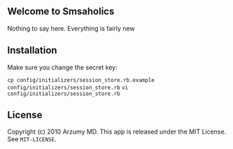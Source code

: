 Welcome to Smsaholics
---------------------
Nothing to say here. Everything is fairly new

Installation
------------
Make sure you change the secret key:

  `cp config/initializers/session_store.rb.example config/initializers/session_store.rb`
  `vi config/initializers/session_store.rb`

License
-------
Copyright (c) 2010 Arzumy MD.
This app is released under the MIT License. See `MIT-LICENSE`.
